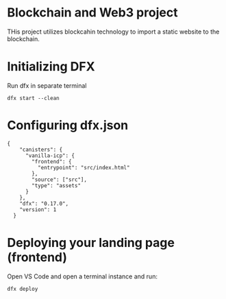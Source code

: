 # Blockchain and Web3 project

THis project utilizes blockcahin technology to import a static website to the blockchain.

# Initializing DFX

Run dfx in separate terminal

```
dfx start --clean
```

# Configuring dfx.json

```
{
    "canisters": {
      "vanilla-icp": {
        "frontend": {
          "entrypoint": "src/index.html"
        },
        "source": ["src"],
        "type": "assets"
      }
    },
    "dfx": "0.17.0",
    "version": 1
  }
```

# Deploying your landing page (frontend)

Open VS Code and open a terminal instance and run:

```
dfx deploy
```
